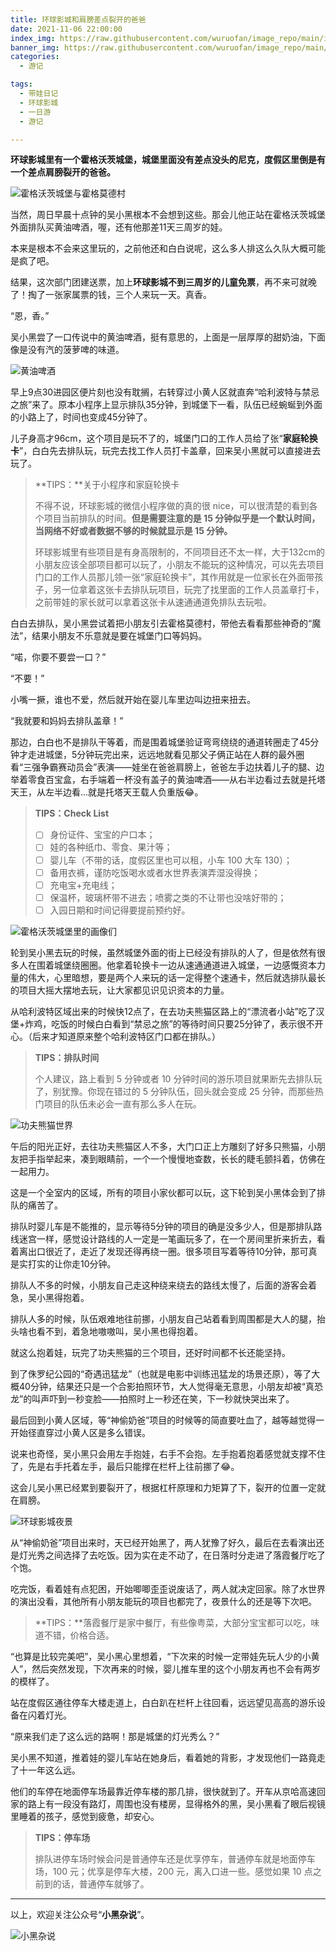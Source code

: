 ```yaml
---
title: 环球影城和肩膀差点裂开的爸爸
date: 2021-11-06 22:00:00
index_img: https://raw.githubusercontent.com/wuruofan/image_repo/main/img/universal-studios-beijing.jpg
banner_img: https://raw.githubusercontent.com/wuruofan/image_repo/main/img/universal-studios-beijing.jpg
categories:
  - 游记

tags:
  - 带娃日记
  - 环球影城
  - 一日游
  - 游记

---
```




**环球影城里有一个霍格沃茨城堡，城堡里面没有差点没头的尼克，度假区里倒是有一个差点肩膀裂开的爸爸。**


![霍格沃茨城堡与霍格莫德村](https://raw.githubusercontent.com/wuruofan/image_repo/main/img/hogwarts-castle-outsides.jpg)


当然，周日早晨十点钟的吴小黑根本不会想到这些。那会儿他正站在霍格沃茨城堡外面排队买黄油啤酒，喔，还有他那差11天三周岁的娃。

本来是根本不会来这里玩的，之前他还和白白说呢，这么多人排这么久队大概可能是疯了吧。

结果，这次部门团建送票，加上**环球影城不到三周岁的儿童免票**，再不来可就晚了！掏了一张家属票的钱，三个人来玩一天。真香。



“恩，香。”

吴小黑尝了一口传说中的黄油啤酒，挺有意思的，上面是一层厚厚的甜奶油，下面像是没有汽的菠萝啤的味道。

![黄油啤酒](https://raw.githubusercontent.com/wuruofan/image_repo/main/img/hogwarts-and-butterbeer.jpg)



早上9点30进园区便片刻也没有耽搁，右转穿过小黄人区就直奔“哈利波特与禁忌之旅”来了。原本小程序上显示排队35分钟，到城堡下一看，队伍已经蜿蜒到外面的小路上了，时间也变成45分钟了。

儿子身高才96cm，这个项目是玩不了的，城堡门口的工作人员给了张“**家庭轮换卡**”，白白先去排队玩，玩完去找工作人员打卡盖章，回来吴小黑就可以直接进去玩了。



> **TIPS：**关于小程序和家庭轮换卡
>
> 不得不说，环球影城的微信小程序做的真的很 nice，可以很清楚的看到各个项目当前排队的时间。**但是需要注意的是 15 分钟似乎是一个默认时间，当网络不好或者数据不够的时候就显示是 15 分钟。**
>
> 环球影城里有些项目是有身高限制的，不同项目还不太一样，大于132cm的小朋友应该全部项目都可以玩了，小朋友不能玩的这种情况，可以先去项目门口的工作人员那儿领一张“家庭轮换卡”，其作用就是一位家长在外面带孩子，另一位拿着这张卡去排队玩项目，玩完了找里面的工作人员盖章打卡，之前带娃的家长就可以拿着这张卡从速通通道免排队去玩啦。




白白去排队，吴小黑尝试着把小朋友引去霍格莫德村，带他去看看那些神奇的“魔法”，结果小朋友不乐意就是要在城堡门口等妈妈。



“喏，你要不要尝一口？”

“不要！”

小嘴一撅，谁也不爱，然后就开始在婴儿车里边叫边扭来扭去。

“我就要和妈妈去排队盖章！”



那边，白白也不是排队干等着，而是围着城堡验证弯弯绕绕的通道转圈走了45分钟才走进城堡，5分钟玩完出来，远远地就看见那父子俩正站在人群的最外圈看“三强争霸赛动员会”表演——娃坐在爸爸肩膀上，爸爸左手边扶着儿子的腿、边举着零食百宝盒，右手端着一杯没有盖子的黄油啤酒——从右半边看过去就是托塔天王，从左半边看...就是托塔天王载人负重版😂。



> **TIPS：Check List**
>
> - [ ] 身份证件、宝宝的户口本；
> - [ ] 娃的各种纸巾、零食、果汁等；
> - [ ] 婴儿车（不带的话，度假区里也可以租，小车 100 大车 130）；
> - [ ] 备用衣裤，谨防吃饭喝水或者水世界表演弄湿没得换；
> - [ ] 充电宝+充电线；
> - [ ] 保温杯，玻璃杯带不进去；喷雾之类的不让带也没啥好带的；
> - [ ] 入园日期和时间记得要提前预约好。



![霍格沃茨城堡里的画像们](https://raw.githubusercontent.com/wuruofan/image_repo/main/img/hogwarts-castle-insides.jpg)



轮到吴小黑去玩的时候，虽然城堡外面的街上已经没有排队的人了，但是依然有很多人在围着城堡绕圈圈。他拿着轮换卡一边从速通通道进入城堡，一边感慨资本力量的伟大，心里暗想，要是两个人来玩的话一定得整个速通卡，然后就选排队最长的项目大摇大摆地去玩，让大家都见识见识资本的力量。

从哈利波特区域出来的时候快12点了，在去功夫熊猫区路上的“漂流者小站”吃了汉堡+炸鸡，吃饭的时候白白看到“禁忌之旅”的等待时间只要25分钟了，表示很不开心。（后来才知道原来整个哈利波特区门口都在排队。）



> **TIPS：排队时间**
>
> 个人建议，路上看到 5 分钟或者 10 分钟时间的游乐项目就果断先去排队玩了，别犹豫。你现在错过的 5 分钟队伍，回头就会变成 25 分钟，而那些热门项目的队伍未必会一直有那么多人在玩。



![功夫熊猫世界](https://raw.githubusercontent.com/wuruofan/image_repo/main/img/kong-fu-panda-insides.jpg)


午后的阳光正好，去往功夫熊猫区人不多，大门口正上方雕刻了好多只熊猫，小朋友把手指举起来，凑到眼睛前，一个一个慢慢地查数，长长的睫毛颤抖着，仿佛在一起用力。

这是一个全室内的区域，所有的项目小家伙都可以玩，这下轮到吴小黑体会到了排队的痛苦了。

排队时婴儿车是不能推的，显示等待5分钟的项目的确是没多少人，但是那排队路线迷宫一样，感觉设计路线的人一定是一笔画玩多了，在一个房间里折来折去，看着离出口很近了，走近了发现还得再绕一圈。很多项目写着等待10分钟，那可真是实打实的让你走10分钟。

排队人不多的时候，小朋友自己走这种绕来绕去的路线太慢了，后面的游客会着急，吴小黑得抱着。

排队人多的时候，队伍艰难地往前挪，小朋友自己站着看到周围都是大人的腿，抬头啥也看不到，着急地嗷嗷叫，吴小黑也得抱着。



就这么抱着娃，玩完了功夫熊猫的三个项目，还好时间都不长还能坚持。

到了侏罗纪公园的“奇遇迅猛龙”（也就是电影中训练迅猛龙的场景还原），等了大概40分钟，结果还只是一个合影拍照环节，大人觉得毫无意思，小朋友却被“真恐龙”的叫声吓到一秒变脸——拍照时上一秒还在笑，下一秒就快哭出来了。

最后回到小黄人区域，等“神偷奶爸”项目的时候等的简直要吐血了，越等越觉得一开始径直穿过小黄人区是多么错误。

说来也奇怪，吴小黑只会用左手抱娃，右手不会抱。左手抱着抱着感觉就支撑不住了，先是右手托着左手，最后只能撑在栏杆上往前挪了😂。

这会儿吴小黑已经累到要裂开了，根据杠杆原理和力矩算了下，裂开的位置一定就在肩膀。




![环球影城夜景](https://raw.githubusercontent.com/wuruofan/image_repo/main/img/universal-studios-beijing.jpg)



从“神偷奶爸”项目出来时，天已经开始黑了，两人犹豫了好久，最后在去看演出还是灯光秀之间选择了去吃饭。因为实在走不动了，在日落时分走进了落霞餐厅吃了个饱。

吃完饭，看着娃有点犯困，开始唧唧歪歪说废话了，两人就决定回家。除了水世界的演出没看，其他所有小朋友能玩的项目也都完了，夜景什么的还是等下次吧。

> **TIPS：**落霞餐厅是家中餐厅，有些像粤菜，大部分宝宝都可以吃，味道不错，价格合适。



“也算是比较完美吧”，吴小黑心里想着，“下次来的时候一定带娃先玩人少的小黄人”，然后突然发现，下次再来的时候，婴儿推车里的这个小朋友再也不会有两岁的模样了。



站在度假区通往停车大楼走道上，白白趴在栏杆上往回看，远远望见高高的游乐设备在闪着灯光。

“原来我们走了这么远的路啊！那是城堡的灯光秀么？”



吴小黑不知道，推着娃的婴儿车站在她身后，看着她的背影，才发现他们一路竟走了十一年这么远。

他们的车停在地面停车场最靠近停车楼的那几排，很快就到了。开车从京哈高速回家的路上有一段没有路灯，周围也没有楼房，显得格外的黑，吴小黑看了眼后视镜里睡着的孩子，感觉到疲惫，却安心。




> **TIPS：停车场**
>
> 排队进停车场时候会问是普通停车还是优享停车，普通停车就是地面停车场，100 元；优享是停车大楼，200 元，离入口进一些。感觉如果 10 点之前到的话，普通停车就够了。

<p>

---

<p>

以上，欢迎关注公众号“**小黑杂说**”。

<p>

![小黑杂说](https://raw.githubusercontent.com/wuruofan/wuruofan.github.io/master/img/qr-wechat-large.png)